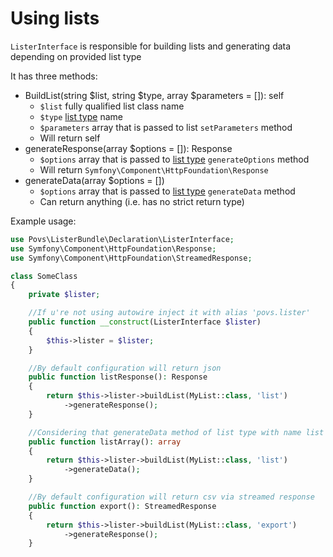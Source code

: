 # Using lists

`ListerInterface` is responsible for building lists and generating data depending on provided list type

It has three methods:
 - BuildList(string $list, string $type, array $parameters = []): self
   - `$list` fully qualified list class name
   - `$type` [list type](types/list.md) name
   - `$parameters` array that is passed to list `setParameters` method 
   - Will return self
 - generateResponse(array $options = []): Response
   - `$options` array that is passed to [list type](types/list.md) `generateOptions` method
   - Will return `Symfony\Component\HttpFoundation\Response`
 - generateData(array $options = [])
   - `$options` array that is passed to [list type](types/list.md) `generateData` method
   - Can return anything (i.e. has no strict return type)
   
Example usage:

```` php 
use Povs\ListerBundle\Declaration\ListerInterface;
use Symfony\Component\HttpFoundation\Response;
use Symfony\Component\HttpFoundation\StreamedResponse;

class SomeClass
{
    private $lister;

    //If u're not using autowire inject it with alias 'povs.lister'
    public function __construct(ListerInterface $lister)
    {
        $this->lister = $lister;
    }

    //By default configuration will return json
    public function listResponse(): Response
    {
        return $this->lister->buildList(MyList::class, 'list')
            ->generateResponse();
    }

    //Considering that generateData method of list type with name list will return array
    public function listArray(): array
    {
        return $this->lister->buildList(MyList::class, 'list')
            ->generateData();
    }

    //By default configuration will return csv via streamed response
    public function export(): StreamedResponse
    {
        return $this->lister->buildList(MyList::class, 'export')
            ->generateResponse();
    }
````